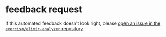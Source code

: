 # feedback request

If this automated feedback doesn't look right, please [open an issue in the `exercism/elixir-analyzer` repository](https://github.com/exercism/elixir-analyzer/issues?q=is%%3Aissue+is%%3Aopen+sort%%3Aupdated-desc).

